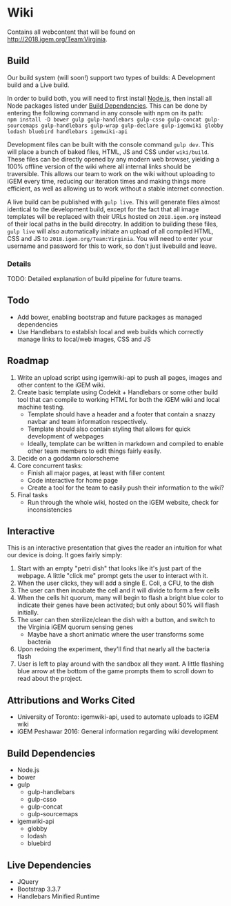 # Wiki

Contains all webcontent that will be found on http://2018.igem.org/Team:Virginia.

## Build

Our build system (will soon!) support two types of builds: A Development build and a Live build.

In order to build both, you will need to first install [Node.js](https://nodejs.org/), then install all Node packages listed under [Build Dependencies](https://github.com/Mantissa-23/VGEM-2018/tree/master/wiki#build-dependencies). This can be done by entering the following command in any console with npm on its path:  
`npm install -D bower gulp gulp-handlebars gulp-csso gulp-concat gulp-sourcemaps gulp-handlebars gulp-wrap gulp-declare gulp-igemwiki globby lodash bluebird handlebars igemwiki-api`

Development files can be built with the console command `gulp dev`. This will place a bunch of baked files, HTML, JS and CSS under `wiki/build`. These files can be directly opened by any modern web browser, yielding a 100% offline version of the wiki where all internal links should be traversible. This allows our team to work on the wiki without uploading to iGEM every time, reducing our iteration times and making things more efficient, as well as allowing us to work without a stable internet connection.

A live build can be published with `gulp live`. This will generate files almost identical to the development build, except for the fact that all image templates will be replaced with their URLs hosted on `2018.igem.org` instead of their local paths in the build direcotry. In addition to building these files, `gulp live` will also automatically initiate an upload of all compiled HTML, CSS and JS to `2018.igem.org/Team:Virginia`. You will need to enter your username and password for this to work, so don't just livebuild and leave.

### Details

TODO: Detailed explanation of build pipeline for future teams.

## Todo

- Add bower, enabling bootstrap and future packages as managed dependencies
- Use Handlebars to establish local and web builds which correctly manage links to local/web images, CSS and JS

## Roadmap

1. Write an upload script using igemwiki-api to push all pages, images and other content to the iGEM wiki.
2. Create basic template using Codekit + Handlebars or some other build tool that can compile to working HTML for both the iGEM wiki and local machine testing.
    - Template should have a header and a footer that contain a snazzy navbar and team information respectively.
    - Template should also contain styling that allows for quick development of webpages
    - Ideally, template can be written in markdown and compiled to enable other team members to edit things fairly easily.
3. Decide on a goddamn colorscheme
4. Core concurrent tasks:
    - Finish all major pages, at least with filler content
    - Code interactive for home page
    - Create a tool for the team to easily push their information to the wiki?
5. Final tasks
    - Run through the whole wiki, hosted on the iGEM website, check for inconsistencies

## Interactive

This is an interactive presentation that gives the reader an intuition for what our device is doing. It goes fairly simply:

1. Start with an empty "petri dish" that looks like it's just part of the webpage. A little "click me" prompt gets the user to interact with it.
2. When the user clicks, they will add a single E. Coli, a CFU, to the dish
3. The user can then incubate the cell and it will divide to form a few cells
4. When the cells hit quorum, many will begin to flash a bright blue color to indicate their genes have been activated; but only about 50% will flash initially.
5. The user can then sterilize/clean the dish with a button, and switch to the Virginia iGEM quorum sensing genes
    - Maybe have a short animatic where the user transforms some bacteria
6. Upon redoing the experiment, they'll find that nearly all the bacteria flash
7. User is left to play around with the sandbox all they want. A little flashing blue arrow at the bottom of the game prompts them to scroll down to read about the project.

## Attributions and Works Cited

- University of Toronto: igemwiki-api, used to automate uploads to iGEM wiki
- iGEM Peshawar 2016: General information regarding wiki development

## Build Dependencies

- Node.js
- bower
- gulp
  - gulp-handlebars
  - gulp-csso
  - gulp-concat
  - gulp-sourcemaps
- igemwiki-api
  - globby
  - lodash
  - bluebird

## Live Dependencies

- JQuery
- Bootstrap 3.3.7
- Handlebars Minified Runtime
